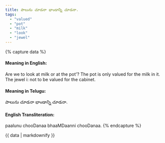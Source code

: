 ```yaml
---
title: పాలును చూడనా భాండాన్ని చూడనా.
tags:
  - "valued"
  - "pot"
  - "milk"
  - "look"
  - "jewel"
---
```


{% capture data %}
#### Meaning in English:
Are we to look at milk or at the pot'?
The pot is only valued for the milk in it.
The jewel i: not to be valued for the cabinet.

#### Meaning in Telugu:
పాలును చూడనా భాండాన్ని చూడనా.

#### English Transliteration:
paalunu chooDanaa bhaaMDaanni chooDanaa.
{% endcapture %}

{{ data | markdownify }}

